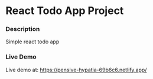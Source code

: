 # React Todo App Project

### Description

Simple react todo app

### Live Demo

Live demo at: https://pensive-hypatia-69b6c6.netlify.app/
